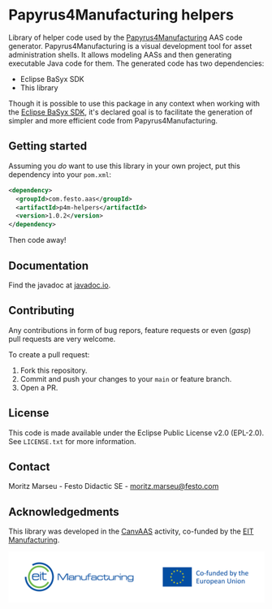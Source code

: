 # Papyrus4Manufacturing helpers

Library of helper code used by the [Papyrus4Manufacturing](https://www.eclipse.org/papyrus/components/manufacturing) AAS code generator. Papyrus4Manufacturing is a visual development tool for asset administration shells. It allows modeling AASs and then generating executable Java code for them. The generated code has two dependencies:

- Eclipse BaSyx SDK
- This library

Though it is possible to use this package in any context when working with the [Eclipse BaSyx SDK](https://github.com/eclipse-basyx/basyx-java-sdk), it's declared goal is to facilitate the generation of simpler and more efficient code from Papyrus4Manufacturing.

## Getting started

Assuming you _do_ want to use this library in your own project, put this dependency into your `pom.xml`:

```xml
<dependency>
  <groupId>com.festo.aas</groupId>
  <artifactId>p4m-helpers</artifactId>
  <version>1.0.2</version>
</dependency>
```

Then code away!

## Documentation

Find the javadoc at [javadoc.io](https://javadoc.io/doc/com.festo.aas/p4m-helpers).

## Contributing

Any contributions in form of bug repors, feature requests or even (_gasp_) pull requests are very welcome.

To create a pull request:

1. Fork this repository.
2. Commit and push your changes to your `main` or feature branch.
3. Open a PR.

## License

This code is made available under the Eclipse Public License v2.0 (EPL-2.0). See `LICENSE.txt` for more information.

## Contact

Moritz Marseu - Festo Didactic SE - moritz.marseu@festo.com

## Acknowledgedments

This library was developed in the [CanvAAS](https://www.eitmanufacturing.eu/what-we-do/eit-manufacturing-case-studies/case-study-canvaas-bridging-a-fragmented-industry-landscape) activity, co-funded by the [EIT Manufacturing](https://www.eitmanufacturing.eu/).

![EIT Manufacturing Co-funding logo](doc/EITM_EU_CoFund_RGB_Landscape_Full%20colour.png)
